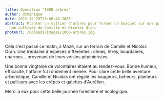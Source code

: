 ```yaml
---
title: Opération "1000 arbres"
author: dominique
date: 2022-12-29T21:00:43.288Z
abstract: Planter un millier d'arbres pour former un bosquet sur une parcelle
  non cultivée de Camille et Nicolas Oran.
photoUrl: /uploads/images/1000-arbres.jpg
---
```

Cela s'est passé ce matin, à Mazé, sur un terrain de Camille et Nicolas Oran. Une trentaine d'espèces différentes : chnes, htres, bourdaines, charmes... provenant de leurs voisins pépinièristes.

Une bonne vingtaine de volontaires étaient au rendez-vous. Bonne humeur, efficacité, l'affaire fut rondement menée. Pour clore cette belle aventure arboristique, Camille et Nicolas ont régalé les baugeurs, bcheurs, planteurs et pailleurs avec les crêpes et galettes d'Aurélien.

Merci à eux pour cette belle journée forestière et écologique.
